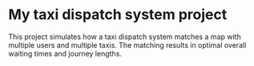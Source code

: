 # My taxi dispatch system project

This project simulates how a taxi dispatch system matches a map with multiple users and multiple taxis. The matching results in optimal overall waiting times and journey lengths.







